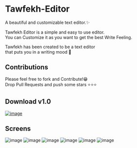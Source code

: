 # Tawfekh-Editor
A beautiful and customizable text editor.✨

Tawfekh Editor is a simple and easy to use editor.  
You can Customize it as you want to get the best Write Feeling.

Tawfekh has been created to be a text editor  
that puts you in a writing mood 🌾

## Contributions
Please feel free to fork and Contribute!😁  
Drop Pull Requests and push some stars ⭐⭐⭐

## Download v1.0
[![image](https://user-images.githubusercontent.com/40875400/164351899-3d23de26-69ce-40a2-b750-94f2c4c428c8.png)](https://github.com/MedouneSGB/Tawfekh-Editor/blob/0f2d759184e62f10d5798ee6485740036bccb567/distros/exe/Tawfekh%20Editor.exe)

## Screens
![image](https://user-images.githubusercontent.com/40875400/164351287-98e2ecfe-309a-4c31-811f-aeaddf522550.png)
![image](https://user-images.githubusercontent.com/40875400/164352439-d68f3ed2-5d13-4fef-a399-7cb55f497569.png)
![image](https://user-images.githubusercontent.com/40875400/164442418-90303dc5-b7ca-4b9b-a00f-3ae4065013ef.png)
![image](https://user-images.githubusercontent.com/40875400/164442520-12f7f5dd-2cb6-4200-bed0-cb27b5d0b14f.png)
![image](https://user-images.githubusercontent.com/40875400/164351129-650ccb82-2016-4cf8-8048-7ff9816f0f6e.png)
![image](https://user-images.githubusercontent.com/40875400/164352449-fd889fde-43ea-4a08-975f-6f87c4fe8921.png)

